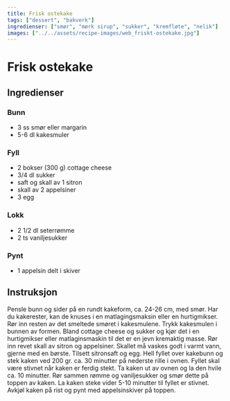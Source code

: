 ```yaml
---
title: Frisk ostekake
tags: ["dessert", "bakverk"]
ingredienser: ["smør", "mørk sirup", "sukker", "kremfløte", "nelik"]
images: ["../../assets/recipe-images/web_friskt-ostekake.jpg"]
---
```


# Frisk ostekake

## Ingredienser

### Bunn

- 3 ss smør eller margarin
- 5-6 dl kakesmuler

### Fyll

- 2 bokser (300 g) cottage cheese
- 3/4 dl sukker
- saft og skall av 1 sitron
- skall av 2 appelsiner
- 3 egg

### Lokk

- 2 1/2 dl seterrømme
- 2 ts vaniljesukker

### Pynt

- 1 appelsin delt i skiver

## Instruksjon

Pensle bunn og sider på en rundt kakeform, ca. 24-26 cm, med smør. Har du kakerester, kan de knuses i en matlagingsmaksin eller en hurtigmikser. Rør inn resten av det smeltede smøret i kakesmulene. Trykk kakesmulen i bunnen av formen. Bland cottage cheese og sukker og kjør det i en hurtigmikser eller matlaginsmaskin til det er en jevn kremaktig masse. Rør inn revet skall av sitron og appelsiner. Skallet må vaskes godt i varmt vann, gjerne med en børste. Tilsett sitronsaft og egg. Hell fyllet over kakebunn og stek kaken ved 200 gr. ca. 30 minutter på nederste rille i ovnen. Fyllet skal være stivnet når kaken er ferdig stekt. Ta kaken ut av ovnen og la den hvile ca. 10 minutter. Rør sammen rømme og vaniljesukker og smør dette på toppen av kaken. La kaken steke vider 5-10 minutter til fyllet er stivnet. Avkjøl kaken på rist og pynt med appelsinskiver på toppen.
